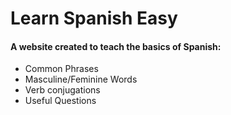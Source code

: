 # Learn Spanish Easy

#### A website created to teach the basics of Spanish:
- Common Phrases
- Masculine/Feminine Words
- Verb conjugations
- Useful Questions
